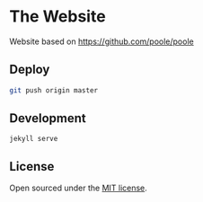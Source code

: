 # The Website

Website based on https://github.com/poole/poole

## Deploy

```bash
git push origin master
```

## Development

```bahs
jekyll serve
```

## License

Open sourced under the [MIT license](LICENSE.md).
